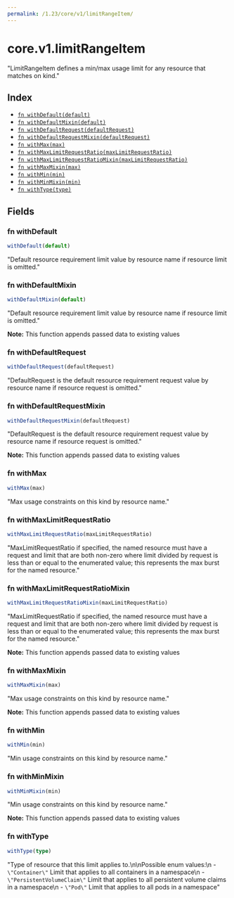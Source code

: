 ```yaml
---
permalink: /1.23/core/v1/limitRangeItem/
---
```


# core.v1.limitRangeItem

"LimitRangeItem defines a min/max usage limit for any resource that matches on kind."

## Index

* [`fn withDefault(default)`](#fn-withdefault)
* [`fn withDefaultMixin(default)`](#fn-withdefaultmixin)
* [`fn withDefaultRequest(defaultRequest)`](#fn-withdefaultrequest)
* [`fn withDefaultRequestMixin(defaultRequest)`](#fn-withdefaultrequestmixin)
* [`fn withMax(max)`](#fn-withmax)
* [`fn withMaxLimitRequestRatio(maxLimitRequestRatio)`](#fn-withmaxlimitrequestratio)
* [`fn withMaxLimitRequestRatioMixin(maxLimitRequestRatio)`](#fn-withmaxlimitrequestratiomixin)
* [`fn withMaxMixin(max)`](#fn-withmaxmixin)
* [`fn withMin(min)`](#fn-withmin)
* [`fn withMinMixin(min)`](#fn-withminmixin)
* [`fn withType(type)`](#fn-withtype)

## Fields

### fn withDefault

```ts
withDefault(default)
```

"Default resource requirement limit value by resource name if resource limit is omitted."

### fn withDefaultMixin

```ts
withDefaultMixin(default)
```

"Default resource requirement limit value by resource name if resource limit is omitted."

**Note:** This function appends passed data to existing values

### fn withDefaultRequest

```ts
withDefaultRequest(defaultRequest)
```

"DefaultRequest is the default resource requirement request value by resource name if resource request is omitted."

### fn withDefaultRequestMixin

```ts
withDefaultRequestMixin(defaultRequest)
```

"DefaultRequest is the default resource requirement request value by resource name if resource request is omitted."

**Note:** This function appends passed data to existing values

### fn withMax

```ts
withMax(max)
```

"Max usage constraints on this kind by resource name."

### fn withMaxLimitRequestRatio

```ts
withMaxLimitRequestRatio(maxLimitRequestRatio)
```

"MaxLimitRequestRatio if specified, the named resource must have a request and limit that are both non-zero where limit divided by request is less than or equal to the enumerated value; this represents the max burst for the named resource."

### fn withMaxLimitRequestRatioMixin

```ts
withMaxLimitRequestRatioMixin(maxLimitRequestRatio)
```

"MaxLimitRequestRatio if specified, the named resource must have a request and limit that are both non-zero where limit divided by request is less than or equal to the enumerated value; this represents the max burst for the named resource."

**Note:** This function appends passed data to existing values

### fn withMaxMixin

```ts
withMaxMixin(max)
```

"Max usage constraints on this kind by resource name."

**Note:** This function appends passed data to existing values

### fn withMin

```ts
withMin(min)
```

"Min usage constraints on this kind by resource name."

### fn withMinMixin

```ts
withMinMixin(min)
```

"Min usage constraints on this kind by resource name."

**Note:** This function appends passed data to existing values

### fn withType

```ts
withType(type)
```

"Type of resource that this limit applies to.\n\nPossible enum values:\n - `\"Container\"` Limit that applies to all containers in a namespace\n - `\"PersistentVolumeClaim\"` Limit that applies to all persistent volume claims in a namespace\n - `\"Pod\"` Limit that applies to all pods in a namespace"